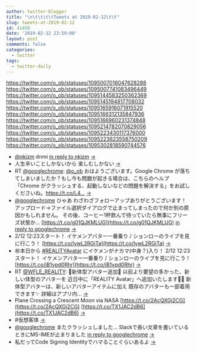 ```yaml
---
author: twitter-blogger
title: "\n\t\t\t\tTweets at 2019-02-12\t\t"
slug: tweets-at-2019-02-12
id: 41459
date: '2019-02-12 23:59:00'
layout: post
comments: false
categories:
  - twitter
tags:
  - twitter-daily
---
```


https://twitter.com/o_ob/statuses/1095007016047628288 https://twitter.com/o_ob/statuses/1095007741083496449 https://twitter.com/o_ob/statuses/1095144583250362369 https://twitter.com/o_ob/statuses/1095145194817708032 https://twitter.com/o_ob/statuses/1095165916071915520 https://twitter.com/o_ob/statuses/1095166312135847936 https://twitter.com/o_ob/statuses/1095166960231374848 https://twitter.com/o_ob/statuses/1095214782070829056 https://twitter.com/o_ob/statuses/1095223430117376000 https://twitter.com/o_ob/statuses/1095223623558750209 https://twitter.com/o_ob/statuses/1095302818590744576  

*   [@nkjzm](https://twitter.com/nkjzm) dnmi [in reply to nkjzm](https://twitter.com/nkjzm/statuses/1094950439080972288) [->](https://twitter.com/o_ob/statuses/1095007016047628288)
*   人生辛いことしかないから 楽しむしかない [->](https://twitter.com/o_ob/statuses/1095007741083496449)
*   RT [@googlechrome](https://twitter.com/googlechrome): [@o_ob](https://twitter.com/o_ob) おはようございます。Google Chrome が落ちてしまいましたか？もし今も問題が起きる場合は、こちらのヘルプ「Chrome がクラッシュする、起動しないなどの問題を解決する」をお試しくださいね。https://t.co/L4… [->](https://twitter.com/o_ob/statuses/1095144583250362369)
*   [@googlechrome](https://twitter.com/googlechrome) ひゃあ わざわざフォローアップありがとうございます！ アップロード→ファイル選択ダイアログで止まってしまったので何か別の原因かもしれません。 その後、コーヒー1杯飲んで待っていたら無事にフリーズ状態か… [https://t.co/g01QJKMLUG](https://t.co/g01QJKMLUG) [in reply to googlechrome](https://twitter.com/googlechrome/statuses/1095120944371253248) [->](https://twitter.com/o_ob/statuses/1095145194817708032)
*   2/12 12:23スタート！ イケメンアバター一番乗り / ションローのライブを見に行こう！ [https://t.co/IywL2RGiTa](https://t.co/IywL2RGiTa) [->](https://twitter.com/o_ob/statuses/1095165916071915520)
*   ㊗️本日から [#REALITYAvatar](https://twitter.com/search?q=%23REALITYAvatar&src=hash) にイケメンがナカマ(中身？)入り！ 2/12 12:23スタート！ イケメンアバター一番乗り / ションローのライブを見に行こう！ [https://t.co/iB1vpd0Rhr](https://t.co/iB1vpd0Rhr) [->](https://twitter.com/o_ob/statuses/1095166312135847936)
*   RT [@WFLE_REALITY](https://twitter.com/WFLE_REALITY): 🎉新体型アバター追加🎉 以前より要望の多かった、新しい体型のアバターを 近日中に「REALITY Avatar」へ追加いたします🙋‍♂️ 新体型アバターは、新しいアバターアイテムに加え 既存のアバターも一部着用できます✨ 詳細はアプリ内… [->](https://twitter.com/o_ob/statuses/1095166960231374848)
*   Plane Crossing a Crescent Moon via NASA [https://t.co/2AcQXGj2CG](https://t.co/2AcQXGj2CG) [https://t.co/TX1JAC2dB6](https://t.co/TX1JAC2dB6) [->](https://twitter.com/o_ob/statuses/1095214782070829056)
*   #仮想客体 [->](https://twitter.com/o_ob/statuses/1095223430117376000)
*   [@googlechrome](https://twitter.com/googlechrome) またクラッシュしました… Slackで長い文章を書いているときにMS-IMEが止まりました [in reply to googlechrome](https://twitter.com/googlechrome/statuses/1095154861493178368) [->](https://twitter.com/o_ob/statuses/1095223623558750209)
*   私だってCode Signing Identityでハマることぐらいあるよ [->](https://twitter.com/o_ob/statuses/1095302818590744576)